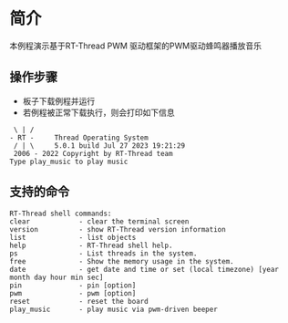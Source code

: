 # 简介

本例程演示基于RT-Thread PWM 驱动框架的PWM驱动蜂鸣器播放音乐

## 操作步骤

- 板子下载例程并运行
- 若例程被正常下载执行，则会打印如下信息

```console
 \ | /
- RT -     Thread Operating System
 / | \     5.0.1 build Jul 27 2023 19:21:29
 2006 - 2022 Copyright by RT-Thread team
Type play_music to play music
```

## 支持的命令

```console
RT-Thread shell commands:
clear            - clear the terminal screen
version          - show RT-Thread version information
list             - list objects
help             - RT-Thread shell help.
ps               - List threads in the system.
free             - Show the memory usage in the system.
date             - get date and time or set (local timezone) [year month day hour min sec]
pin              - pin [option]
pwm              - pwm [option]
reset            - reset the board
play_music       - play music via pwm-driven beeper
```
